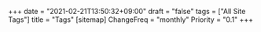 +++
date = "2021-02-21T13:50:32+09:00"
draft = "false"
tags = ["All Site Tags"]
title = "Tags"
[sitemap]
  ChangeFreq = "monthly"
  Priority = "0.1"
+++

